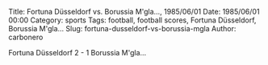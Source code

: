 Title: Fortuna Düsseldorf vs. Borussia M'gla…, 1985/06/01
Date: 1985/06/01 00:00
Category: sports
Tags: football, football scores, Fortuna Düsseldorf, Borussia M'gla…
Slug: fortuna-dusseldorf-vs-borussia-mgla
Author: carbonero


Fortuna Düsseldorf 2 - 1 Borussia M'gla…
